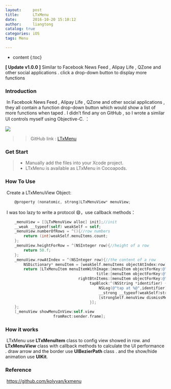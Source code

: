 ```yaml
---
layout:     post
title:      LTxMenu
date:       2016-10-20 15:10:12
author:     liangtong
catalog: true
categories: iOS
tags: Menu 

---
```


* content
{:toc}

**[ Update v1.0.0 ]** Similar to Facebook News Feed , Alipay Life , QZone and other social applications . click a drop-down button to display more functions



### Introduction

​         In Facebook News Feed , Alipay Life , QZone and other social applications , they all contain a function drop-down button which would show a list of more functions when taped . I didn’t find any on GitHub , so I wrote a similar UI controls myself using Objective-C. ：

![](https://raw.githubusercontent.com/l900416/LTxMenu/64a7706ae5c6fbde8e7b5f2eb6706b6f56795b05/screenshots/1.gif)

>>GitHub link : <a href="https://github.com/l900416/LTxMenu">LTxMenu</a>

### Get Start
> * Manually add the files into your Xcode project.
> * LTxMenu is available as LTxMenu in Cocoapods.


### How To Use
​	Create a LTxMenuView Object:

```Objective-C
    @property (nonatomic, strong)LTxMenuView* menuView;
```
​	I was too lazy to write a protocol 😄，use callback methods：

```Objective-C
    _menuView = [[LTxMenuView alloc] init];//init
    __weak __typeof(self) weakSelf = self;
    _menuView.numberOfRows = ^(){//row numbers
        return (int)weakSelf.menuItems.count;
    };
    _menuView.heightForRow = ^(NSInteger row){//height of a row
        return 50.f;
    };
    _menuView.rowAtIndex = ^(NSInteger row){//the content of a row
        NSDictionary* menuItem = [weakSelf.menuItems objectAtIndex:row];
        return [LTxMenuItem menuItemWithImage:[menuItem objectForKey:@"image"]
                                        title:[menuItem objectForKey:@"title"]
                                rightBtnItems:[menuItem objectForKey:@"more"]//An array contains subClass of UIView
                                     tapBlock:^(NSString *identifier) {
                                         NSLog(@"tap at %@",identifier);
                                         __strong __typeof(weakSelf)strongSelf = weakSelf;
                                         [strongSelf.menuView dismissMenu];
                                     }];
    };
    [_menuView showMenuInView:self.view
                     fromRect:sender.frame];
```

### How it works
​	LTxMenu use **LTxMenuItem** class to config view showed in row. and **LTxMenuView** class with callback methods to calculate the UI performance .  draw arrow and the border use  **UIBezierPath** class . and the show/hide animation use **UIKit**.

### Reference

​	https://github.com/kolyvan/kxmenu









